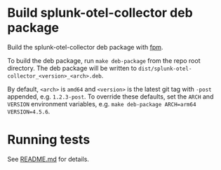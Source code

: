 # Build splunk-otel-collector deb package

Build the splunk-otel-collector deb package with [fpm](https://github.com/jordansissel/fpm).

To build the deb package, run `make deb-package` from the repo root directory. The deb package will be written to
`dist/splunk-otel-collector_<version>_<arch>.deb`.

By default, `<arch>` is `amd64` and `<version>` is the latest git tag with `-post` appended, e.g. `1.2.3-post`.
To override these defaults, set the `ARCH` and `VERSION` environment variables, e.g.
`make deb-package ARCH=arm64 VERSION=4.5.6`.

# Running tests
See [README.md](../../tests/README.md) for details.
